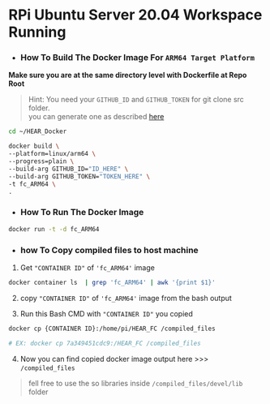 # RPi Ubuntu Server 20.04 Workspace Running


- ### How To Build The Docker Image For ```ARM64 Target Platform``` 


**Make sure you are at the same directory level with Dockerfile at Repo Root**

> Hint: You need your ```GITHUB_ID``` and ```GITHUB_TOKEN``` for git clone src folder.\
you can generate one as described [here](https://docs.github.com/en/authentication/keeping-your-account-and-data-secure/managing-your-personal-access-tokens)
```bash 
cd ~/HEAR_Docker

docker build \
--platform=linux/arm64 \
--progress=plain \
--build-arg GITHUB_ID="ID_HERE" \
--build-arg GITHUB_TOKEN="TOKEN_HERE" \
-t fc_ARM64 \
.

```

- ### How To Run The Docker Image

```bash 
docker run -t -d fc_ARM64
```


- ### how To Copy compiled files to host machine
1. Get ```"CONTAINER ID"``` of ```'fc_ARM64'``` image
```bash 
docker container ls  | grep 'fc_ARM64' | awk '{print $1}'
```

2. copy ```"CONTAINER ID"``` of ```'fc_ARM64'``` image from the bash output

3. Run this Bash CMD with ```"CONTAINER ID"``` you copied
```bash
docker cp {CONTAINER ID}:/home/pi/HEAR_FC /compiled_files

# EX: docker cp 7a349451cdc9:/HEAR_FC /compiled_files
```

4. Now you can find copied docker image output here >>> ```/compiled_files```

> fell free to use the so libraries inside ```/compiled_files/devel/lib``` folder


